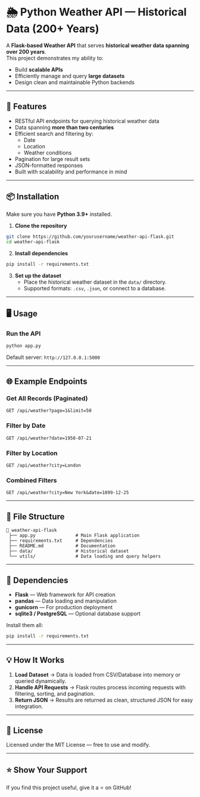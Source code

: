 # 🌦 Python Weather API — Historical Data (200+ Years)

A **Flask-based Weather API** that serves **historical weather data spanning over 200 years**.  
This project demonstrates my ability to:
- Build **scalable APIs**
- Efficiently manage and query **large datasets**
- Design clean and maintainable Python backends

---

## 🚀 Features
- RESTful API endpoints for querying historical weather data
- Data spanning **more than two centuries**
- Efficient search and filtering by:
  - Date
  - Location
  - Weather conditions
- Pagination for large result sets
- JSON-formatted responses
- Built with scalability and performance in mind

---

## 📦 Installation
Make sure you have **Python 3.9+** installed.

1. **Clone the repository**
```bash
git clone https://github.com/yourusername/weather-api-flask.git
cd weather-api-flask
```

2. **Install dependencies**
```bash
pip install -r requirements.txt
```

3. **Set up the dataset**
   - Place the historical weather dataset in the `data/` directory.
   - Supported formats: `.csv`, `.json`, or connect to a database.

---

## 🖥 Usage

### Run the API
```bash
python app.py
```
Default server: `http://127.0.0.1:5000`

---

## 🌐 Example Endpoints

### Get All Records (Paginated)
```
GET /api/weather?page=1&limit=50
```

### Filter by Date
```
GET /api/weather?date=1950-07-21
```

### Filter by Location
```
GET /api/weather?city=London
```

### Combined Filters
```
GET /api/weather?city=New York&date=1899-12-25
```

---

## 📂 File Structure
```
📁 weather-api-flask
 ├── app.py               # Main Flask application
 ├── requirements.txt     # Dependencies
 ├── README.md            # Documentation
 ├── data/                # Historical dataset
 └── utils/               # Data loading and query helpers
```

---

## 🧰 Dependencies
- **Flask** — Web framework for API creation
- **pandas** — Data loading and manipulation
- **gunicorn** — For production deployment
- **sqlite3 / PostgreSQL** — Optional database support

Install them all:
```bash
pip install -r requirements.txt
```

---

## 💡 How It Works
1. **Load Dataset** → Data is loaded from CSV/Database into memory or queried dynamically.
2. **Handle API Requests** → Flask routes process incoming requests with filtering, sorting, and pagination.
3. **Return JSON** → Results are returned as clean, structured JSON for easy integration.

---

## 📜 License
Licensed under the MIT License — free to use and modify.

---

## ⭐ Show Your Support
If you find this project useful, give it a ⭐ on GitHub!
